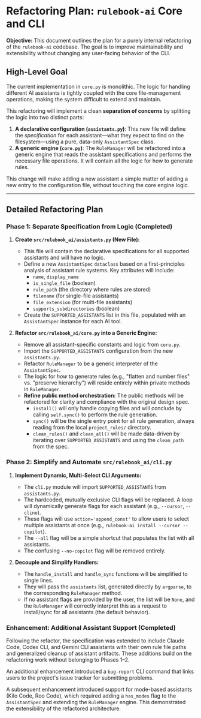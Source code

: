 # Refactoring Plan: `rulebook-ai` Core and CLI

**Objective:** This document outlines the plan for a purely internal refactoring of the `rulebook-ai` codebase. The goal is to improve maintainability and extensibility without changing any user-facing behavior of the CLI.

## High-Level Goal

The current implementation in `core.py` is monolithic. The logic for handling different AI assistants is tightly coupled with the core file-management operations, making the system difficult to extend and maintain.

This refactoring will implement a clean **separation of concerns** by splitting the logic into two distinct parts:
1.  **A declarative configuration (`assistants.py`)**: This new file will define the *specification* for each assistant—what they expect to find on the filesystem—using a pure, data-only `AssistantSpec` class.
2.  **A generic engine (`core.py`)**: The `RuleManager` will be refactored into a generic engine that reads the assistant specifications and performs the necessary file operations. It will contain all the logic for how to generate rules.

This change will make adding a new assistant a simple matter of adding a new entry to the configuration file, without touching the core engine logic.

---

## Detailed Refactoring Plan

### Phase 1: Separate Specification from Logic (Completed)

1.  **Create `src/rulebook_ai/assistants.py` (New File):**
    *   This file will contain the declarative specifications for all supported assistants and will have no logic.
    *   Define a new `AssistantSpec` `dataclass` based on a first-principles analysis of assistant rule systems. Key attributes will include:
        *   `name`, `display_name`
        *   `is_single_file` (boolean)
        *   `rule_path` (the directory where rules are stored)
        *   `filename` (for single-file assistants)
        *   `file_extension` (for multi-file assistants)
        *   `supports_subdirectories` (boolean)
    *   Create the `SUPPORTED_ASSISTANTS` list in this file, populated with an `AssistantSpec` instance for each AI tool.

2.  **Refactor `src/rulebook_ai/core.py` into a Generic Engine:**
    *   Remove all assistant-specific constants and logic from `core.py`.
    *   Import the `SUPPORTED_ASSISTANTS` configuration from the new `assistants.py`.
    *   Refactor `RuleManager` to be a generic interpreter of the `AssistantSpec`.
    *   The logic for *how* to generate rules (e.g., "flatten and number files" vs. "preserve hierarchy") will reside entirely within private methods in `RuleManager`.
    *   **Refine public method orchestration:** The public methods will be refactored for clarity and compliance with the original design spec.
        *   `install()` will only handle copying files and will conclude by calling `self.sync()` to perform the rule generation.
        *   `sync()` will be the single entry point for all rule generation, always reading from the local `project_rules/` directory.
        *   `clean_rules()` and `clean_all()` will be made data-driven by iterating over `SUPPORTED_ASSISTANTS` and using the `clean_path` from the spec.

### Phase 2: Simplify and Automate `src/rulebook_ai/cli.py`

1.  **Implement Dynamic, Multi-Select CLI Arguments:**
    *   The `cli.py` module will import `SUPPORTED_ASSISTANTS` from `assistants.py`.
    *   The hardcoded, mutually exclusive CLI flags will be replaced. A loop will dynamically generate flags for each assistant (e.g., `--cursor`, `--cline`).
    *   These flags will use `action='append_const'` to allow users to select multiple assistants at once (e.g., `rulebook-ai install --cursor --copilot`).
    *   The `--all` flag will be a simple shortcut that populates the list with all assistants.
    *   The confusing `--no-copilot` flag will be removed entirely.

2.  **Decouple and Simplify Handlers:**
    *   The `handle_install` and `handle_sync` functions will be simplified to single lines.
    *   They will pass the `assistants` list, generated directly by `argparse`, to the corresponding `RuleManager` method.
    *   If no assistant flags are provided by the user, the list will be `None`, and the `RuleManager` will correctly interpret this as a request to install/sync for all assistants (the default behavior).

### Enhancement: Additional Assistant Support (Completed)

Following the refactor, the specification was extended to include Claude Code, Codex CLI, and Gemini CLI assistants with their own rule file paths and generalized cleanup of assistant artifacts. These additions build on the refactoring work without belonging to Phases 1–2.

An additional enhancement introduced a `bug-report` CLI command that links users to the project's issue tracker for submitting problems.

A subsequent enhancement introduced support for mode-based assistants (Kilo Code, Roo Code), which required adding a `has_modes` flag to the `AssistantSpec` and extending the `RuleManager` engine. This demonstrated the extensibility of the refactored architecture.
